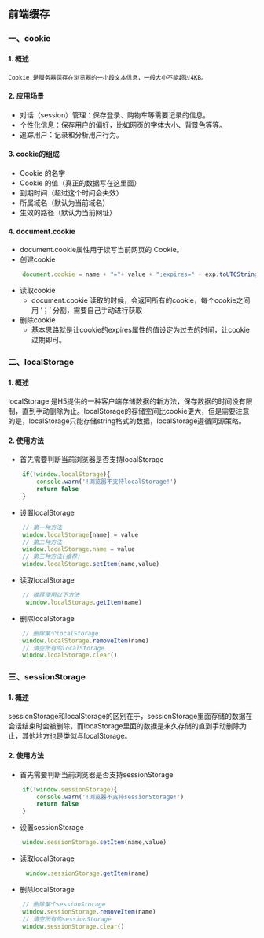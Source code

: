 ## 前端缓存

### 一、cookie

#### 1. 概述

	Cookie 是服务器保存在浏览器的一小段文本信息，一般大小不能超过4KB。
	
#### 2. 应用场景
- 对话（session）管理：保存登录、购物车等需要记录的信息。
- 个性化信息：保存用户的偏好，比如网页的字体大小、背景色等等。
- 追踪用户：记录和分析用户行为。


#### 3. cookie的组成
- Cookie 的名字
- Cookie 的值（真正的数据写在这里面）
- 到期时间（超过这个时间会失效）
- 所属域名（默认为当前域名）
- 生效的路径（默认为当前网址）

#### 4. document.cookie
- document.cookie属性用于读写当前网页的 Cookie。
- 创建cookie
```javascript
	document.cookie = name + "="+ value + ";expires=" + exp.toUTCString();
```
- 读取cookie
	+ document.cookie 读取的时候，会返回所有的cookie，每个cookie之间用 ‘；’ 分割，需要自己手动进行获取
- 删除cookie
	+ 基本思路就是让cookie的expires属性的值设定为过去的时间，让cookie过期即可。

### 二、localStorage

#### 1. 概述

localStorage 是H5提供的一种客户端存储数据的新方法，保存数据的时间没有限制，直到手动删除为止。localStorage的存储空间比cookie更大，但是需要注意的是，localStorage只能存储string格式的数据，localStorage遵循同源策略。


#### 2. 使用方法
- 首先需要判断当前浏览器是否支持localStorage 
```javascript
	if(!window.localStorage){
        console.warn('!浏览器不支持localStorage!')
        return false
    }
```
- 设置localStorage
```javascript
	// 第一种方法
	window.localStorage[name] = value
	// 第二种方法
	window.localStorage.name = value
	// 第三种方法(推荐)
	window.localStorage.setItem(name,value)
```
- 读取localStorage
```javascript
	// 推荐使用以下方法
	 window.localStorage.getItem(name)
```
- 删除localStorage
```javascript
	// 删除某个localStorage
	window.localStorage.removeItem(name)
	// 清空所有的localStorage
	window.lcoalStorage.clear()
```

### 三、sessionStorage

#### 1. 概述

 sessionStorage和localStorage的区别在于，sessionStorage里面存储的数据在会话结束时会被删除，而locaStorage里面的数据是永久存储的直到手动删除为止，其他地方也是类似与localStorage。

 #### 2. 使用方法
- 首先需要判断当前浏览器是否支持sessionStorage 
```javascript
	if(!window.sessionStorage){
        console.warn('!浏览器不支持sessionStorage!')
        return false
    }
```
- 设置sessionStorage
```javascript
	window.sessionStorage.setItem(name,value)
```
- 读取localStorage
```javascript
	 window.sessionStorage.getItem(name)
```
- 删除localStorage
```javascript
	// 删除某个sessionStorage
	window.sessionStorage.removeItem(name)
	// 清空所有的sessionStorage
	window.sessionStorage.clear()
```